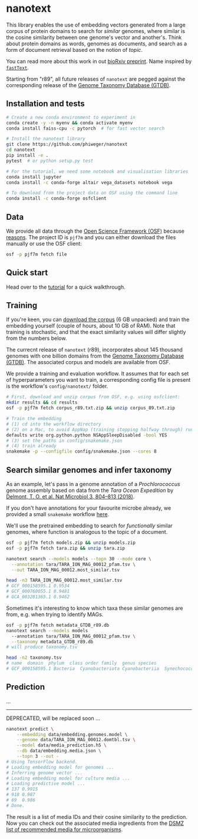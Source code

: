 # nanotext

This library enables the use of embedding vectors generated from a large corpus of protein domains to search for _similar_ genomes, where similar is the cosine similarity between one genome's vector and another's. Think about protein domains as words, genomes as documents, and search as a form of document retrieval based on the notion of _topic_. 

You can read more about this work in out [bioRxiv preprint](https://www.biorxiv.org/content/early/2019/01/18/524280). Name inspired by [`fastText`](https://fasttext.cc/).

Starting from "r89", all future releases of `nanotext` are pegged against the corresponding release of the [Genome Taxonomy Database (GTDB)](http://gtdb.ecogenomic.org/).


## Installation and tests


```bash
# Create a new conda environment to experiment in
conda create -y -n myenv && conda activate myenv
conda install faiss-cpu -c pytorch  # for fast vector search

# Install the nanotext library
git clone https://github.com/phiweger/nanotext
cd nanotext
pip install -e .
pytest  # or python setup.py test

# For the tutorial, we need some notebook and visualisation libraries
conda install jupyter
conda install -c conda-forge altair vega_datasets notebook vega

# To download from the project data on OSF using the command line
conda install -c conda-forge osfclient
```


## Data

We provide all data through the [Open Science Framework (OSF)](https://osf.io) because [reasons](http://ivory.idyll.org/blog/2017-osf-for-files.html). The project ID is `pjf7m` and you can either download the files manually or use the OSF client:


```bash
osf -p pjf7m fetch file
```


## Quick start

Head over to the [tutorial](https://github.com/phiweger/nanotext/blob/master/tutorial/tara.ipynb) for a quick walkthrough.


## Training

If you're keen, you can [download the corpus](https://osf.io/pjf7m/) (6 GB unpacked) and train the embedding yourself (couple of hours, about 10 GB of RAM). Note that training is stochastic, and that the exact similarity values will differ slightly from the numbers below.

The currecnt release of `nanotext` (r89), incorporates about 145 thousand genomes with one billion domains from the [Genome Taxonomy Database (GTDB)](http://gtdb.ecogenomic.org/). The associated corpus and models are available from OSF.

We provide a training and evaluation workflow. It assumes that for each set of hyperparameters you want to train, a corresponding config file is present is the workflow's `config/nanotext/` folder.


```bash
# First, download and unzip corpus from OSF, e.g. using osfclient:
mkdir results && cd results
osf -p pjf7m fetch corpus_r89.txt.zip && unzip corpus_89.txt.zip

# Train the embedding
# (1) cd into the workflow directory
# (2) on a Mac, to avoid AppNap (training stopping halfway through) run
defaults write org.python.python NSAppSleepDisabled -bool YES
# (3) set the paths in config/snakemake.json
# (4) train already
snakemake -p --configfile config/snakemake.json --cores 8
```


## Search similar genomes and infer taxonomy

As an example, let's pass in a genome annotation of a _Prochlorococcus_ genome assembly based on data from the _Tara Ocean Expedition_ by [Delmont, T. O. et al. Nat Microbiol 3, 804–813 (2018)](https://www.nature.com/articles/s41564-018-0176-9).

If you don't have annotations for your favourite microbe already, we provided a small `snakemake` workflow [here](https://github.com/phiweger/nanotext/tree/master/nanotext/workflows/annotation_pfamscan).

We'll use the pretrained embedding to search for _functionally_ similar genomes, where function is analogous to the topic of a document.


```bash
osf -p pjf7m fetch models.zip && unzip models.zip
osf -p pjf7m fetch tara.zip && unzip tara.zip

nanotext search --models models --topn 30 --mode core \
  --annotation tara/TARA_ION_MAG_00012_pfam.tsv \
  --out TARA_ION_MAG_00012.most_similar.tsv

head -n3 TARA_ION_MAG_00012.most_similar.tsv
# GCF_000158595.1 0.9534
# GCF_000760055.1 0.9481
# GCA_003281365.1 0.9462
```


Sometimes it's interesting to know which taxa these similar genomes are from, e.g. when trying to identify MAGs.


```bash
osf -p pjf7m fetch metadata_GTDB_r89.db
nanotext search --models models 
  --annotation tara/TARA_ION_MAG_00012_pfam.tsv \
  --taxonomy metadata_GTDB_r89.db
# will produce taxonomy.tsv

head -n2 taxonomy.tsv
# name  domain  phylum  class order family  genus species
# GCF_000158595.1 Bacteria  Cyanobacteriota Cyanobacteriia  Synechococcales_A CyanobiaceaeProchlorococcus_A Prochlorococcus_A sp5
```


## Prediction

...


---

DEPRECATED, will be replaced soon ...


```bash
nanotext predict \
    --embedding data/embedding.genomes.model \
    --genome data/TARA_ION_MAG_00012.domtbl.tsv \
    --model data/media_prediction.h5 \
    --db data/embedding.media.json \
    --topn 3 --out -
# Using TensorFlow backend.
# Loading embedding model for genomes ...
# Inferring genome vector ...
# Loading embedding model for culture media ...
# Loading predictive model ...
# 137 0.9915
# 918 0.987
# 69  0.986
# Done.
```


The result is a list of media IDs and their cosine similarity to the prediction. Now you can check out the associated media ingredients from the [DSMZ list of recommended media for microorganisms](https://www.dsmz.de/catalogues/catalogue-microorganisms/culture-technology/list-of-media-for-microorganisms.html).

